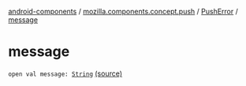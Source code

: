 [android-components](../../index.md) / [mozilla.components.concept.push](../index.md) / [PushError](index.md) / [message](./message.md)

# message

`open val message: `[`String`](https://kotlinlang.org/api/latest/jvm/stdlib/kotlin/-string/index.html) [(source)](https://github.com/mozilla-mobile/android-components/blob/master/components/concept/push/src/main/java/mozilla/components/concept/push/PushProcessor.kt#L98)